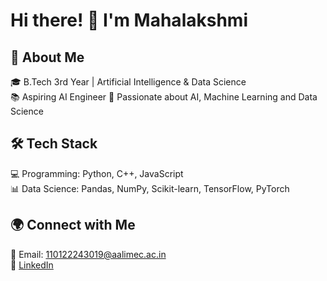 # Hi there! 👋 I'm Mahalakshmi  

## 🚀 About Me  
🎓 B.Tech 3rd Year | Artificial Intelligence & Data Science  
📚 Aspiring AI Engineer 
🎯 Passionate about AI, Machine Learning and Data Science 

## 🛠 Tech Stack  
💻 Programming: Python, C++, JavaScript  
📊 Data Science: Pandas, NumPy, Scikit-learn, TensorFlow, PyTorch   

## 🌍 Connect with Me  
📧 Email: [110122243019@aalimec.ac.in](mailto:110122243019@aalimec.ac.in)  
💼 [LinkedIn](https://www.linkedin.com/in/maha-lakshmi-47b4a227b)  
